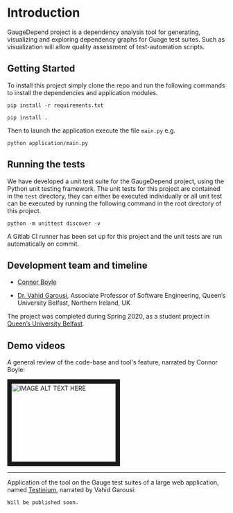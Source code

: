 # Introduction 

GaugeDepend project is a dependency analysis tool for generating, visualizing and exploring dependency graphs for Guage test suites. 
Such as visualization will allow quality assessment of test-automation scripts.

## Getting Started 
To install this project simply clone the repo and run the following commands to install the dependencies and application modules.
```
pip install -r requirements.txt
```
```
pip install .
```

Then to launch the application execute the file `main.py` e.g. 
```
python application/main.py
```

## Running the tests
We have developed a unit test suite for the GaugeDepend project, using the Python unit testing framework. The unit tests for this project are contained in the `test` directory, they can either be executed individually or all unit test can be executed by running the following command in the root directory of this project. 
```
python -m unittest discover -v
```
A Gitlab CI runner has been set up for this project and the unit tests are run automatically on commit.

## Development team and timeline
* [Connor Boyle](https://www.linkedin.com/in/connor-boyle-7239a0150/)

* [Dr. Vahid Garousi](https://www.vgarousi.com), Associate Professor of Software Engineering, Queen’s University Belfast, Northern Ireland, UK

The project was completed during Spring 2020, as a student project in [Queen’s University Belfast](https://www.qub.ac.uk).

## Demo videos
A general review of the code-base and tool's feature, narrated by Connor Boyle:

<a href="http://www.youtube.com/watch?feature=player_embedded&v=KTqZ4sITg4Y" target="_blank"><img src="http://img.youtube.com/vi/KTqZ4sITg4Y/0.jpg" 
alt="IMAGE ALT TEXT HERE" width="240" height="180" border="10" /></a>

---
Application of the tool on the Gauge test suites of a large web application, named [Testinium](https://www.testinium.com), narrated by Vahid Garousi:
```
Will be published soon.
```

